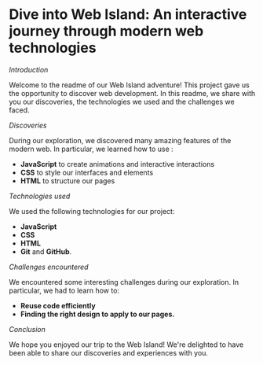 # Dive into Web Island: An interactive journey through modern web technologies

*Introduction*

Welcome to the readme of our Web Island adventure! This project gave us the opportunity to discover web development. In this readme, we share with you our discoveries, the technologies we used and the challenges we faced.

*Discoveries*

During our exploration, we discovered many amazing features of the modern web. In particular, we learned how to use :

* **JavaScript** to create animations and interactive interactions
* **CSS** to style our interfaces and elements
* **HTML** to structure our pages


*Technologies used*

We used the following technologies for our project:

* **JavaScript**
* **CSS**
* **HTML**
* **Git** and **GitHub**.

*Challenges encountered*

We encountered some interesting challenges during our exploration. In particular, we had to learn how to:

* **Reuse code efficiently**
* **Finding the right design to apply to our pages.**

*Conclusion*

We hope you enjoyed our trip to the Web Island! We're delighted to have been able to share our discoveries and experiences with you.
